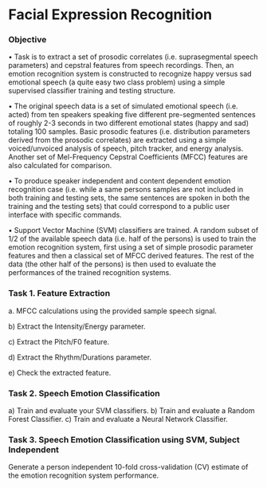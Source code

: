 # Facial Expression Recognition
### Objective
• Task is to extract a set of prosodic correlates (i.e. suprasegmental speech parameters) and cepstral features from speech recordings. Then, an emotion recognition system is constructed to recognize happy versus sad emotional speech (a quite easy two class problem) using a simple supervised classifier training and testing structure.

• The original speech data is a set of simulated emotional speech (i.e. acted) from ten speakers speaking five different pre-segmented sentences of roughly 2-3 seconds in two different emotional states (happy and sad) totaling 100 samples. Basic prosodic features (i.e. distribution parameters derived from the prosodic correlates) are extracted using a simple voiced/unvoiced analysis of speech, pitch tracker, and energy analysis. Another set of Mel-Frequency Cepstral Coefficients (MFCC) features are also calculated for comparison.

• To produce speaker independent and content dependent emotion recognition case (i.e. while a same persons samples are not included in both training and testing sets, the same sentences are spoken in both the training and the testing sets) that could correspond to a public user interface with specific commands.

• Support Vector Machine (SVM) classifiers are trained. A random subset of 1/2 of the available speech data (i.e. half of the persons) is used to train the emotion recognition system, first using a set of simple prosodic parameter features and then a classical set of MFCC derived features. The rest of the data (the other half of the persons) is then used to evaluate the performances of the trained recognition systems.
### Task 1. Feature Extraction
a. MFCC calculations using the provided sample speech signal.

b) Extract the Intensity/Energy parameter.

c) Extract the Pitch/F0 feature.

d) Extract the Rhythm/Durations parameter.

e) Check the extracted feature.
### Task 2. Speech Emotion Classification
a) Train and evaluate your SVM classifiers.
b) Train and evaluate a Random Forest Classifier.
c) Train and evaluate a Neural Network Classifier.
### Task 3. Speech Emotion Classification using SVM, Subject Independent
Generate a person independent 10-fold cross-validation (CV) estimate of the emotion recognition system performance.

